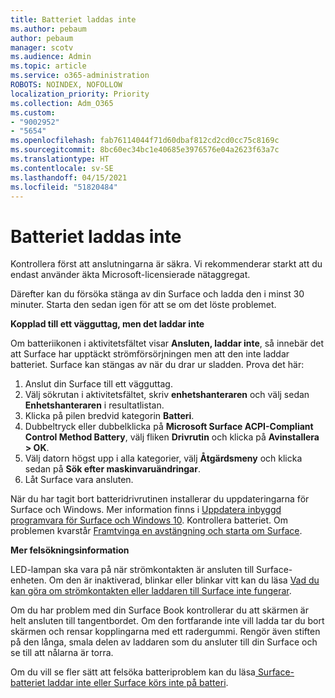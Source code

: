 ```yaml
---
title: Batteriet laddas inte
ms.author: pebaum
author: pebaum
manager: scotv
ms.audience: Admin
ms.topic: article
ms.service: o365-administration
ROBOTS: NOINDEX, NOFOLLOW
localization_priority: Priority
ms.collection: Adm_O365
ms.custom:
- "9002952"
- "5654"
ms.openlocfilehash: fab76114044f71d60dbaf812cd2cd0cc75c8169c
ms.sourcegitcommit: 8bc60ec34bc1e40685e3976576e04a2623f63a7c
ms.translationtype: HT
ms.contentlocale: sv-SE
ms.lasthandoff: 04/15/2021
ms.locfileid: "51820484"
---
```

# <a name="battery-wont-charge"></a>Batteriet laddas inte

Kontrollera först att anslutningarna är säkra. Vi rekommenderar starkt att du endast använder äkta Microsoft-licensierade nätaggregat.

Därefter kan du försöka stänga av din Surface och ladda den i minst 30 minuter. Starta den sedan igen för att se om det löste problemet.

**Kopplad till ett vägguttag, men det laddar inte**

Om batteriikonen i aktivitetsfältet visar **Ansluten, laddar inte**, så innebär det att Surface har upptäckt strömförsörjningen men att den inte laddar batteriet. Surface kan stängas av när du drar ur sladden. Prova det här:

1. Anslut din Surface till ett vägguttag.
2. Välj sökrutan i aktivitetsfältet, skriv **enhetshanteraren** och välj sedan **Enhetshanteraren** i resultatlistan.
3. Klicka på pilen bredvid kategorin **Batteri**.
4. Dubbeltryck eller dubbelklicka på **Microsoft Surface ACPI-Compliant Control Method Battery**, välj fliken **Drivrutin** och klicka på **Avinstallera > OK**.
5. Välj datorn högst upp i alla kategorier, välj **Åtgärdsmeny** och klicka sedan på **Sök efter maskinvaruändringar**.
6. Låt Surface vara ansluten.

När du har tagit bort batteridrivrutinen installerar du uppdateringarna för Surface och Windows. Mer information finns i [Uppdatera inbyggd programvara för Surface och Windows 10](https://support.microsoft.com/help/4023505). Kontrollera batteriet. Om problemen kvarstår [Framtvinga en avstängning och starta om Surface](https://support.microsoft.com/help/4036280/surface-force-a-shut-down-and-restart-your-surface).

**Mer felsökningsinformation**

LED-lampan ska vara på när strömkontakten är ansluten till Surface-enheten. Om den är inaktiverad, blinkar eller blinkar vitt kan du läsa [Vad du kan göra om strömkontakten eller laddaren till Surface inte fungerar](https://support.microsoft.com/help/4484763/surface-fix-issues-with-your-power-supply). 

Om du har problem med din Surface Book kontrollerar du att skärmen är helt ansluten till tangentbordet. Om den fortfarande inte vill ladda tar du bort skärmen och rensar kopplingarna med ett radergummi. Rengör även stiften på den långa, smala delen av laddaren som du ansluter till din Surface och se till att nålarna är torra.

Om du vill se fler sätt att felsöka batteriproblem kan du läsa[ Surface-batteriet laddar inte eller Surface körs inte på batteri](https://support.microsoft.com/help/4023536/surface-surface-battery-wont-charge).
